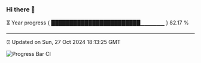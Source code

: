 ### Hi there 👋

⏳ Year progress { ████████████████████████▁▁▁▁▁▁ } 82.17 %

---

⏰ Updated on Sun, 27 Oct 2024 18:13:25 GMT

![Progress Bar CI](https://github.com/code-lakshay/GitHub-Actions-Demo/workflows/Progress%20Bar%20CI/badge.svg)
